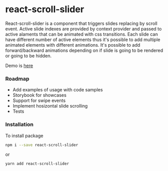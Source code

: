 # react-scroll-slider

React-scroll-slider is a component that triggers slides replacing by scroll event. Active slide indexes are provided by context provider and passed to active alaments that can be animated with css transitions. Each slide can have different number of active elements thus it's possible to add multiple animated elements with different animations.
It's possible to add forward/backward animations depending on if slide is going to be rendered or going to be hidden.

Demo is [here][demo]

### Roadmap
  - Add examples of usage with code samples
  - Storybook for showcases
  - Support for swipe events
  - Implement hosizontal slide scrolling
  - Tests

   [demo]: <https://stupefied-visvesvaraya-c4e00a.netlify.com/>

### Installation
To install package
```sh
npm i --save react-scroll-slider
```
or
```sh
yarn add react-scroll-slider
```
